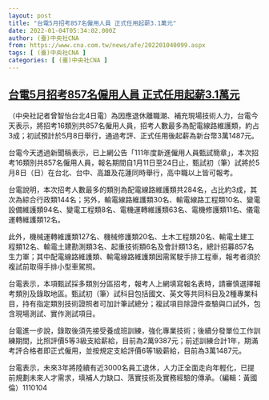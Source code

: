 ```yaml
---
layout: post
title: "台電5月招考857名僱用人員 正式任用起薪3.1萬元"
date: 2022-01-04T05:34:02.000Z
author: (臺)中央社CNA
from: https://www.cna.com.tw/news/afe/202201040099.aspx
tags: [ (臺)中央社CNA ]
categories: [ (臺)中央社CNA ]
---
```

<!--1641274442000-->
[台電5月招考857名僱用人員 正式任用起薪3.1萬元](https://www.cna.com.tw/news/afe/202201040099.aspx)
------

<div>
<div></div><div><p>（中央社記者曾智怡台北4日電）為因應退休離職潮、補充現場技術人力，台電今天表示，將招考16類別共857名僱用人員，招考人數最多為配電線路維護類，約占3成；初試預計於5月8日舉行，通過考評、正式任用後起薪為新台幣3萬1487元。</p><p>台電今天透過新聞稿表示，已上網公告「111年度新進僱用人員甄試簡章」，本次招考16類別共857名僱用人員，報名期間自1月11日至24日止，甄試初（筆）試將於5月8日（日）在台北、台中、高雄及花蓮同時舉行，高中職以上皆可報考。</p><p>台電說明，本次招考人數最多的類別為配電線路維護類共284名，占比約3成，其次為綜合行政類144名；另外，輸電線路維護類30名、輸電線路工程類10名、變電設備維護類94名、變電工程類8名、電機運轉維護類63名、電機修護類11名、儀電運轉維護類12名。</p><p>此外，機械運轉維護類127名、機械修護類20名、土木工程類20名、輸電土建工程類12名、輸電土建勘測類3名、起重技術類6名及會計類13名，總計招募857名生力軍；其中配電線路維護類、輸電線路維護類因需駕駛手排工程車，報考者須於複試前取得手排小型車駕照。</p><p>台電表示，本項甄試採多類別分區招考，報考人上網填寫報名表時，請審慎選擇報考類別及錄取地區。甄試初（筆）試科目包括國文、英文等共同科目及2種專業科目，持有指定類別技術證照者可加計筆試總分；複試項目除證件查驗與口試外，包含現場測試、實作測試項目。</p><p>台電進一步說，錄取後須先接受養成班訓練，強化專業技術；後續分發單位工作訓練期間，比照評價5等3級支給薪給，目前為2萬9387元；前述訓練合計1年，期滿考評合格者即正式僱用，並按規定支給評價6等1級薪給，目前為3萬1487元。</p><p>台電表示，未來3年將陸續有近3000名員工退休，人力正全面走向年輕化，已提前規劃未來人才需求，填補人力缺口、落實技術及實務經驗的傳承。（編輯：黃國倫）1110104</p></div>
</div>
